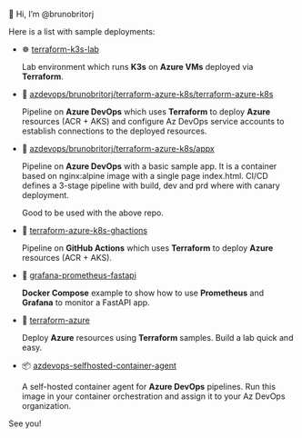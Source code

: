 👋 Hi, I’m @brunobritorj

Here is a list with sample deployments:

- ☸️ [terraform-k3s-lab](https://github.com/brunobritorj/terraform-k3s-lab)

  Lab environment which runs **K3s** on **Azure VMs** deployed via **Terraform**.
  
- 🚀 [azdevops/brunobritorj/terraform-azure-k8s/terraform-azure-k8s](https://dev.azure.com/brunobritorj/terraform-azure-k8s/_git/terraform-azure-infra)

  Pipeline on **Azure DevOps** which uses **Terraform** to deploy **Azure** resources (ACR + AKS) and configure Az DevOps service accounts to establish connections to the deployed resources.
  
- 🚀 [azdevops/brunobritorj/terraform-azure-k8s/appx](https://dev.azure.com/brunobritorj/terraform-azure-k8s/_git/appx)

  Pipeline on **Azure DevOps** with a basic sample app. It is a container based on nginx:alpine image with a single page index.html. CI/CD defines a 3-stage pipeline with build, dev and prd where with canary deployment.
  
  Good to be used with the above repo.
 
- 🚀 [terraform-azure-k8s-ghactions](https://github.com/brunobritorj/terraform-azure-k8s-ghactions)
 
  Pipeline on **GitHub Actions** which uses **Terraform** to deploy **Azure** resources (ACR + AKS).

- 🧪 [grafana-prometheus-fastapi](https://github.com/brunobritorj/grafana-prometheus-fastapi)

  **Docker Compose** example to show how to use **Prometheus** and **Grafana** to monitor a FastAPI app.

- 🧪 [terraform-azure](https://github.com/brunobritorj/terraform-azure)

  Deploy **Azure** resources using **Terraform** samples. Build a lab quick and easy. 

- 📦 [azdevops-selfhosted-container-agent](https://github.com/brunobritorj/azdevops-selfhosted-container-agent)

  A self-hosted container agent for **Azure DevOps** pipelines. Run this image in your container orchestration and assign it to your Az DevOps organization.

See you!
